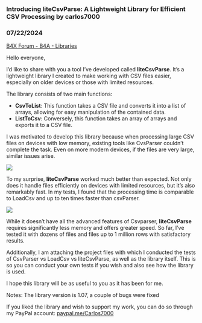 ### Introducing liteCsvParse: A Lightweight Library for Efficient CSV Processing by carlos7000
### 07/22/2024
[B4X Forum - B4A - Libraries](https://www.b4x.com/android/forum/threads/161707/)

Hello everyone,  
  
I’d like to share with you a tool I’ve developed called **liteCsvParse**. It’s a lightweight library I created to make working with CSV files easier, especially on older devices or those with limited resources.  
  
The library consists of two main functions:  
  

- **CsvToList**: This function takes a CSV file and converts it into a list of arrays, allowing for easy manipulation of the contained data.
- **ListToCsv**: Conversely, this function takes an array of arrays and exports it to a CSV file.

I was motivated to develop this library because when processing large CSV files on devices with low memory, existing tools like CvsParser couldn’t complete the task. Even on more modern devices, if the files are very large, similar issues arise.  
  
![](https://www.b4x.com/android/forum/attachments/154724)  
  
To my surprise, **liteCsvParse** worked much better than expected. Not only does it handle files efficiently on devices with limited resources, but it’s also remarkably fast. In my tests, I found that the processing time is comparable to LoadCsv and up to ten times faster than csvParser.  
  
![](https://www.b4x.com/android/forum/attachments/154725)  
  
While it doesn’t have all the advanced features of Csvparser, **liteCsvParse** requires significantly less memory and offers greater speed. So far, I’ve tested it with dozens of files and files up to 1 million rows with satisfactory results.  
  
Additionally, I am attaching the project files with which I conducted the tests of CsvParser vs LoadCsv vs liteCsvParse, as well as the library itself. This is so you can conduct your own tests if you wish and also see how the library is used.  
  
I hope this library will be as useful to you as it has been for me.  
  
Notes: The library version is 1.07, a couple of bugs were fixed  
  
If you liked the library and wish to support my work, you can do so through my PayPal account: [paypal.me/Carlos7000](https://www.paypal.me/Carlos7000)